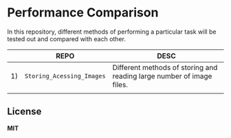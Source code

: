 ﻿# Performance Comparison

In this repository, different methods of performing a particular task will be tested out and compared with each other.

|                |REPO                          |DESC                         |
|----------------|-------------------------------|-----------------------------|
|1)|`Storing_Acessing_Images`            |Different methods of storing and reading large number of image files.            |
|             |           |



**License**
-------
**MIT**

